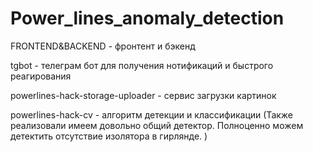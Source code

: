 # Power_lines_anomaly_detection

FRONTEND&BACKEND - фронтент и бэкенд 

tgbot - телеграм бот для получения нотификаций и быстрого реагирования

powerlines-hack-storage-uploader - сервис загрузки картинок

powerlines-hack-cv - алгоритм детекции и классификации (Также реализовали имеем довольно общий детектор. Полноценно можем детектить отсутствие изолятора в гирлянде. )
